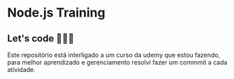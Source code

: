 # Node.js Training

## Let's code 🧑🏻‍💻

Este repositório está interligado a um curso da udemy que estou fazendo, para melhor aprendizado e gerenciamento resolvi fazer um commmit a cada atividade.
